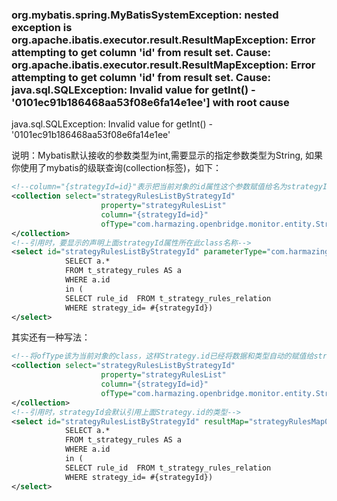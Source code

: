 ### org.mybatis.spring.MyBatisSystemException: nested exception is org.apache.ibatis.executor.result.ResultMapException: Error attempting to get column 'id' from result set.  Cause: org.apache.ibatis.executor.result.ResultMapException: Error attempting to get column 'id' from result set.  Cause: java.sql.SQLException: Invalid value for getInt() - '0101ec91b186468aa53f08e6fa14e1ee'] with root cause
java.sql.SQLException: Invalid value for getInt() - '0101ec91b186468aa53f08e6fa14e1ee'

说明：Mybatis默认接收的参数类型为int,需要显示的指定参数类型为String, 如果你使用了mybatis的级联查询(collection标签)，如下：
``` xml
<!--column="{strategyId=id}"表示把当前对象的id属性这个参数赋值给名为strategyId的参数-->
<collection select="strategyRulesListByStrategyId"
                    property="strategyRulesList"
                    column="{strategyId=id}"
                    ofType="com.harmazing.openbridge.monitor.entity.StrategyRules">
</collection>
<!--引用时，要显示的声明上面strategyId属性所在此class名称-->
<select id="strategyRulesListByStrategyId" parameterType="com.harmazing.openbridge.monitor.entity.StrategyRulesRelation" resultMap="strategyRulesMap0">
            SELECT a.*
            FROM t_strategy_rules AS a
            WHERE a.id
            in (
            SELECT rule_id  FROM t_strategy_rules_relation
            WHERE strategy_id= #{strategyId})
</select>
```
其实还有一种写法：
``` xml
<!--将ofType该为当前对象的class，这样Strategy.id已经将数据和类型自动的赋值给strategyId参数-->
<collection select="strategyRulesListByStrategyId"
                    property="strategyRulesList"
                    column="{strategyId=id}"
                    ofType="com.harmazing.openbridge.monitor.entity.Strategy">
</collection>
<!--引用时，strategyId会默认引用上面Strategy.id的类型-->
<select id="strategyRulesListByStrategyId" resultMap="strategyRulesMap0">
            SELECT a.*
            FROM t_strategy_rules AS a
            WHERE a.id
            in (
            SELECT rule_id  FROM t_strategy_rules_relation
            WHERE strategy_id= #{strategyId})
</select>
```

